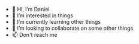- 👋 Hi, I’m Daniel
- 👀 I’m interested in things
- 🌱 I’m currently learning other things
- 💞️ I’m looking to collaborate on some other things
- 📫 Don't reach me

